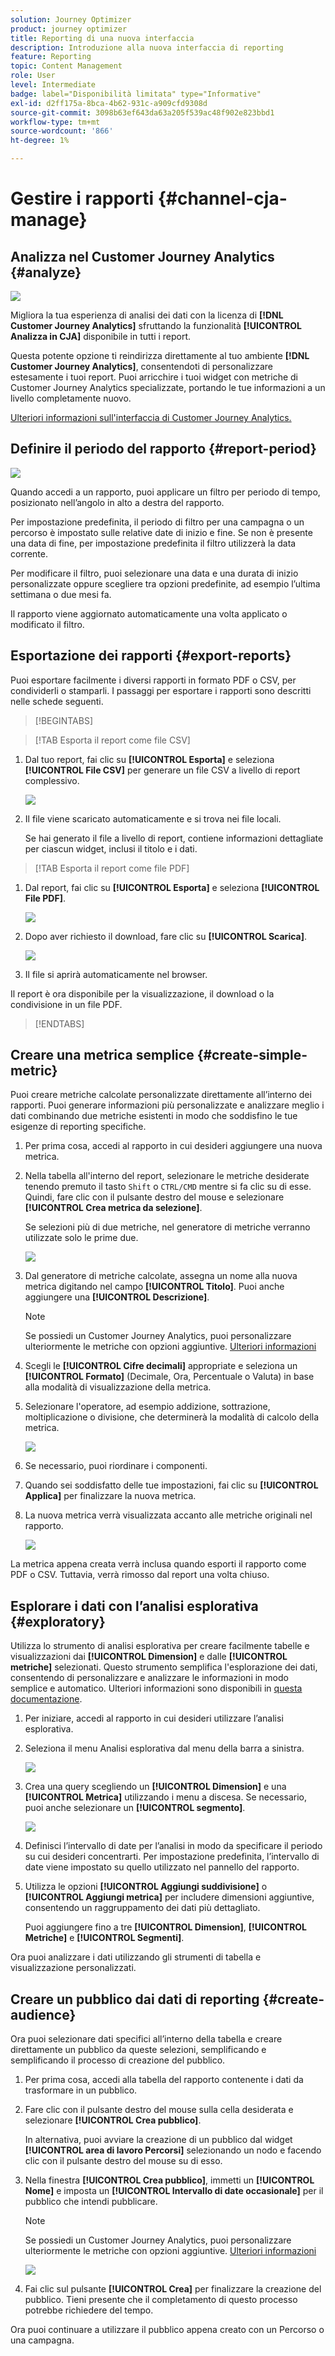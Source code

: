 ```yaml
---
solution: Journey Optimizer
product: journey optimizer
title: Reporting di una nuova interfaccia
description: Introduzione alla nuova interfaccia di reporting
feature: Reporting
topic: Content Management
role: User
level: Intermediate
badge: label="Disponibilità limitata" type="Informative"
exl-id: d2ff175a-8bca-4b62-931c-a909cfd9308d
source-git-commit: 3098b63ef643da63a205f539ac48f902e823bbd1
workflow-type: tm+mt
source-wordcount: '866'
ht-degree: 1%

---
```


# Gestire i rapporti {#channel-cja-manage}

## Analizza nel Customer Journey Analytics {#analyze}

![](assets/cja-analyze.png)

Migliora la tua esperienza di analisi dei dati con la licenza di **[!DNL Customer Journey Analytics]** sfruttando la funzionalità **[!UICONTROL Analizza in CJA]** disponibile in tutti i report.

Questa potente opzione ti reindirizza direttamente al tuo ambiente **[!DNL Customer Journey Analytics]**, consentendoti di personalizzare estesamente i tuoi report. Puoi arricchire i tuoi widget con metriche di Customer Journey Analytics specializzate, portando le tue informazioni a un livello completamente nuovo.

[Ulteriori informazioni sull&#39;interfaccia di Customer Journey Analytics.](https://experienceleague.adobe.com/en/docs/analytics-platform/using/cja-overview/cja-getting-started)

## Definire il periodo del rapporto {#report-period}

![](assets/cja-time-period.png)

Quando accedi a un rapporto, puoi applicare un filtro per periodo di tempo, posizionato nell’angolo in alto a destra del rapporto.

Per impostazione predefinita, il periodo di filtro per una campagna o un percorso è impostato sulle relative date di inizio e fine. Se non è presente una data di fine, per impostazione predefinita il filtro utilizzerà la data corrente.

Per modificare il filtro, puoi selezionare una data e una durata di inizio personalizzate oppure scegliere tra opzioni predefinite, ad esempio l’ultima settimana o due mesi fa.

Il rapporto viene aggiornato automaticamente una volta applicato o modificato il filtro.

## Esportazione dei rapporti {#export-reports}

Puoi esportare facilmente i diversi rapporti in formato PDF o CSV, per condividerli o stamparli. I passaggi per esportare i rapporti sono descritti nelle schede seguenti.

>[!BEGINTABS]

>[!TAB Esporta il report come file CSV]

1. Dal tuo report, fai clic su **[!UICONTROL Esporta]** e seleziona **[!UICONTROL File CSV]** per generare un file CSV a livello di report complessivo.

   ![](assets/export_cja_csv.png)

1. Il file viene scaricato automaticamente e si trova nei file locali.

   Se hai generato il file a livello di report, contiene informazioni dettagliate per ciascun widget, inclusi il titolo e i dati.

>[!TAB Esporta il report come file PDF]

1. Dal report, fai clic su **[!UICONTROL Esporta]** e seleziona **[!UICONTROL File PDF]**.

   ![](assets/export_cja_pdf.png)

1. Dopo aver richiesto il download, fare clic su **[!UICONTROL Scarica]**.

   ![](assets/export_cja_pdf_2.png)

1. Il file si aprirà automaticamente nel browser.

Il report è ora disponibile per la visualizzazione, il download o la condivisione in un file PDF.

>[!ENDTABS]

## Creare una metrica semplice {#create-simple-metric}

Puoi creare metriche calcolate personalizzate direttamente all’interno dei rapporti. Puoi generare informazioni più personalizzate e analizzare meglio i dati combinando due metriche esistenti in modo che soddisfino le tue esigenze di reporting specifiche.

1. Per prima cosa, accedi al rapporto in cui desideri aggiungere una nuova metrica.

1. Nella tabella all&#39;interno del report, selezionare le metriche desiderate tenendo premuto il tasto `Shift` o `CTRL/CMD` mentre si fa clic su di esse. Quindi, fare clic con il pulsante destro del mouse e selezionare **[!UICONTROL Crea metrica da selezione]**.

   Se selezioni più di due metriche, nel generatore di metriche verranno utilizzate solo le prime due.

   ![](assets/cja-create-metric_2.png)

1. Dal generatore di metriche calcolate, assegna un nome alla nuova metrica digitando nel campo **[!UICONTROL Titolo]**. Puoi anche aggiungere una **[!UICONTROL Descrizione]**.

   >[!NOTE]
   >
   >Se possiedi un Customer Journey Analytics, puoi personalizzare ulteriormente le metriche con opzioni aggiuntive. [Ulteriori informazioni](https://experienceleague.adobe.com/en/docs/analytics-platform/using/cja-components/cja-calcmetrics/cm-workflow/cm-build-metrics#areas-of-the-calculated-metrics-builder)

1. Scegli le **[!UICONTROL Cifre decimali]** appropriate e seleziona un **[!UICONTROL Formato]** (Decimale, Ora, Percentuale o Valuta) in base alla modalità di visualizzazione della metrica.

1. Selezionare l&#39;operatore, ad esempio addizione, sottrazione, moltiplicazione o divisione, che determinerà la modalità di calcolo della metrica.

   ![](assets/cja-create-metric.png)

1. Se necessario, puoi riordinare i componenti.

1. Quando sei soddisfatto delle tue impostazioni, fai clic su **[!UICONTROL Applica]** per finalizzare la nuova metrica.

1. La nuova metrica verrà visualizzata accanto alle metriche originali nel rapporto.

   ![](assets/cja-create-metric_3.png)

La metrica appena creata verrà inclusa quando esporti il rapporto come PDF o CSV. Tuttavia, verrà rimosso dal report una volta chiuso.

## Esplorare i dati con l’analisi esplorativa {#exploratory}

Utilizza lo strumento di analisi esplorativa per creare facilmente tabelle e visualizzazioni dai **[!UICONTROL Dimension]** e dalle **[!UICONTROL metriche]** selezionati. Questo strumento semplifica l&#39;esplorazione dei dati, consentendo di personalizzare e analizzare le informazioni in modo semplice e automatico. Ulteriori informazioni sono disponibili in [questa documentazione](https://experienceleague.adobe.com/en/docs/analytics/analyze/analysis-workspace/panels/quickinsight).

1. Per iniziare, accedi al rapporto in cui desideri utilizzare l’analisi esplorativa.

1. Seleziona il menu Analisi esplorativa dal menu della barra a sinistra.

   ![](assets/exploratory_analysis_1.png)

1. Crea una query scegliendo un **[!UICONTROL Dimension]** e una **[!UICONTROL Metrica]** utilizzando i menu a discesa. Se necessario, puoi anche selezionare un **[!UICONTROL segmento]**.

   ![](assets/exploratory_analysis_2.png)

1. Definisci l’intervallo di date per l’analisi in modo da specificare il periodo su cui desideri concentrarti. Per impostazione predefinita, l’intervallo di date viene impostato su quello utilizzato nel pannello del rapporto.

1. Utilizza le opzioni **[!UICONTROL Aggiungi suddivisione]** o **[!UICONTROL Aggiungi metrica]** per includere dimensioni aggiuntive, consentendo un raggruppamento dei dati più dettagliato.

   Puoi aggiungere fino a tre **[!UICONTROL Dimension]**, **[!UICONTROL Metriche]** e **[!UICONTROL Segmenti]**.

Ora puoi analizzare i dati utilizzando gli strumenti di tabella e visualizzazione personalizzati.

<!--## Create a down-funnel metric {#down-funnel}

1. Create a new journey or open an existing one. [Learn more on journey creation](../building-journeys/journey-gs.md)

1. On the canvas editor, select the option to "add a metric".

c. In the metric selector, choose whichever conversion metric seems appropriate and publish your journey

d. Open the report for the journey that you added the metric to and ensure that the metric has been added to the table alongside all the other pre-configured metrics.
-->

## Creare un pubblico dai dati di reporting {#create-audience}

Ora puoi selezionare dati specifici all’interno della tabella e creare direttamente un pubblico da queste selezioni, semplificando e semplificando il processo di creazione del pubblico.

1. Per prima cosa, accedi alla tabella del rapporto contenente i dati da trasformare in un pubblico.

1. Fare clic con il pulsante destro del mouse sulla cella desiderata e selezionare **[!UICONTROL Crea pubblico]**.

   In alternativa, puoi avviare la creazione di un pubblico dal widget **[!UICONTROL area di lavoro Percorsi]** selezionando un nodo e facendo clic con il pulsante destro del mouse su di esso.

1. Nella finestra **[!UICONTROL Crea pubblico]**, immetti un **[!UICONTROL Nome]** e imposta un **[!UICONTROL Intervallo di date occasionale]** per il pubblico che intendi pubblicare.

   >[!NOTE]
   >
   >Se possiedi un Customer Journey Analytics, puoi personalizzare ulteriormente le metriche con opzioni aggiuntive. [Ulteriori informazioni](https://experienceleague.adobe.com/en/docs/analytics-platform/using/cja-components/audiences/publish)

   ![](assets/audience_1.png)

1. Fai clic sul pulsante **[!UICONTROL Crea]** per finalizzare la creazione del pubblico. Tieni presente che il completamento di questo processo potrebbe richiedere del tempo.

Ora puoi continuare a utilizzare il pubblico appena creato con un Percorso o una campagna.

